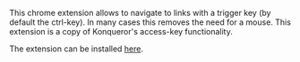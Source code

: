 This chrome extension allows to navigate to links with a trigger key (by default the ctrl-key). In many cases this removes the need for a mouse.
This extension is a copy of Konqueror's access-key functionality.


The extension can be installed [here](https://chrome.google.com/webstore/detail/glmoehiilkjpgcimmfodllkkhpeikomb).